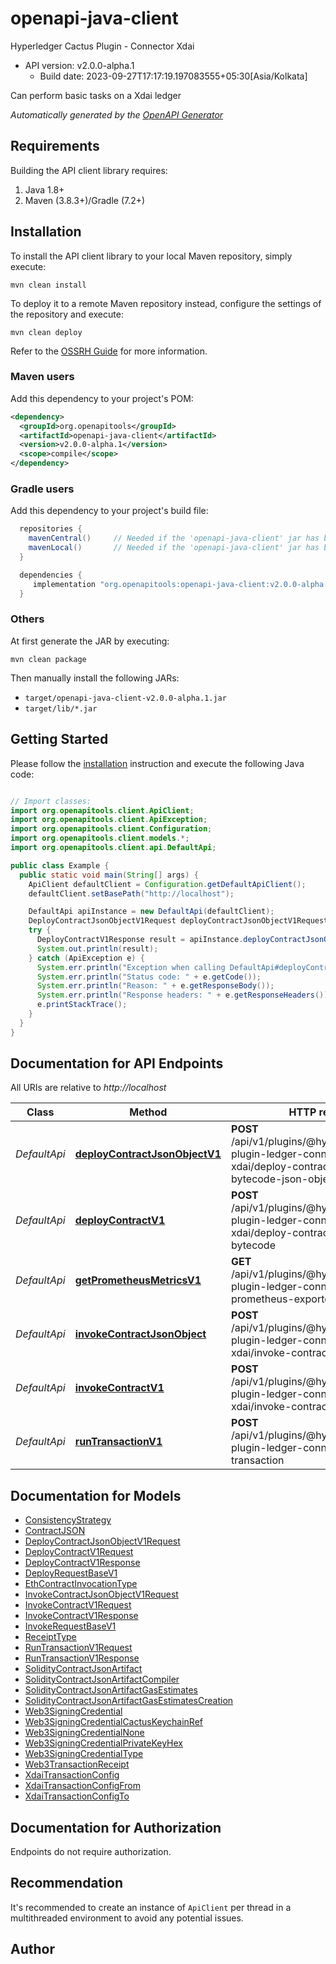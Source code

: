 # openapi-java-client

Hyperledger Cactus Plugin - Connector Xdai
- API version: v2.0.0-alpha.1
  - Build date: 2023-09-27T17:17:19.197083555+05:30[Asia/Kolkata]

Can perform basic tasks on a Xdai ledger


*Automatically generated by the [OpenAPI Generator](https://openapi-generator.tech)*


## Requirements

Building the API client library requires:
1. Java 1.8+
2. Maven (3.8.3+)/Gradle (7.2+)

## Installation

To install the API client library to your local Maven repository, simply execute:

```shell
mvn clean install
```

To deploy it to a remote Maven repository instead, configure the settings of the repository and execute:

```shell
mvn clean deploy
```

Refer to the [OSSRH Guide](http://central.sonatype.org/pages/ossrh-guide.html) for more information.

### Maven users

Add this dependency to your project's POM:

```xml
<dependency>
  <groupId>org.openapitools</groupId>
  <artifactId>openapi-java-client</artifactId>
  <version>v2.0.0-alpha.1</version>
  <scope>compile</scope>
</dependency>
```

### Gradle users

Add this dependency to your project's build file:

```groovy
  repositories {
    mavenCentral()     // Needed if the 'openapi-java-client' jar has been published to maven central.
    mavenLocal()       // Needed if the 'openapi-java-client' jar has been published to the local maven repo.
  }

  dependencies {
     implementation "org.openapitools:openapi-java-client:v2.0.0-alpha.1"
  }
```

### Others

At first generate the JAR by executing:

```shell
mvn clean package
```

Then manually install the following JARs:

* `target/openapi-java-client-v2.0.0-alpha.1.jar`
* `target/lib/*.jar`

## Getting Started

Please follow the [installation](#installation) instruction and execute the following Java code:

```java

// Import classes:
import org.openapitools.client.ApiClient;
import org.openapitools.client.ApiException;
import org.openapitools.client.Configuration;
import org.openapitools.client.models.*;
import org.openapitools.client.api.DefaultApi;

public class Example {
  public static void main(String[] args) {
    ApiClient defaultClient = Configuration.getDefaultApiClient();
    defaultClient.setBasePath("http://localhost");

    DefaultApi apiInstance = new DefaultApi(defaultClient);
    DeployContractJsonObjectV1Request deployContractJsonObjectV1Request = new DeployContractJsonObjectV1Request(); // DeployContractJsonObjectV1Request | 
    try {
      DeployContractV1Response result = apiInstance.deployContractJsonObjectV1(deployContractJsonObjectV1Request);
      System.out.println(result);
    } catch (ApiException e) {
      System.err.println("Exception when calling DefaultApi#deployContractJsonObjectV1");
      System.err.println("Status code: " + e.getCode());
      System.err.println("Reason: " + e.getResponseBody());
      System.err.println("Response headers: " + e.getResponseHeaders());
      e.printStackTrace();
    }
  }
}

```

## Documentation for API Endpoints

All URIs are relative to *http://localhost*

Class | Method | HTTP request | Description
------------ | ------------- | ------------- | -------------
*DefaultApi* | [**deployContractJsonObjectV1**](docs/DefaultApi.md#deployContractJsonObjectV1) | **POST** /api/v1/plugins/@hyperledger/cactus-plugin-ledger-connector-xdai/deploy-contract-solidity-bytecode-json-object | Deploys the bytecode of a Solidity contract.
*DefaultApi* | [**deployContractV1**](docs/DefaultApi.md#deployContractV1) | **POST** /api/v1/plugins/@hyperledger/cactus-plugin-ledger-connector-xdai/deploy-contract-solidity-bytecode | Deploys the bytecode of a Solidity contract.
*DefaultApi* | [**getPrometheusMetricsV1**](docs/DefaultApi.md#getPrometheusMetricsV1) | **GET** /api/v1/plugins/@hyperledger/cactus-plugin-ledger-connector-xdai/get-prometheus-exporter-metrics | Get the Prometheus Metrics
*DefaultApi* | [**invokeContractJsonObject**](docs/DefaultApi.md#invokeContractJsonObject) | **POST** /api/v1/plugins/@hyperledger/cactus-plugin-ledger-connector-xdai/invoke-contract-json-object | Invokes a contract on a besu ledger
*DefaultApi* | [**invokeContractV1**](docs/DefaultApi.md#invokeContractV1) | **POST** /api/v1/plugins/@hyperledger/cactus-plugin-ledger-connector-xdai/invoke-contract | Invokes a contract on a xdai ledger
*DefaultApi* | [**runTransactionV1**](docs/DefaultApi.md#runTransactionV1) | **POST** /api/v1/plugins/@hyperledger/cactus-plugin-ledger-connector-xdai/run-transaction | Executes a transaction on a xdai ledger


## Documentation for Models

 - [ConsistencyStrategy](docs/ConsistencyStrategy.md)
 - [ContractJSON](docs/ContractJSON.md)
 - [DeployContractJsonObjectV1Request](docs/DeployContractJsonObjectV1Request.md)
 - [DeployContractV1Request](docs/DeployContractV1Request.md)
 - [DeployContractV1Response](docs/DeployContractV1Response.md)
 - [DeployRequestBaseV1](docs/DeployRequestBaseV1.md)
 - [EthContractInvocationType](docs/EthContractInvocationType.md)
 - [InvokeContractJsonObjectV1Request](docs/InvokeContractJsonObjectV1Request.md)
 - [InvokeContractV1Request](docs/InvokeContractV1Request.md)
 - [InvokeContractV1Response](docs/InvokeContractV1Response.md)
 - [InvokeRequestBaseV1](docs/InvokeRequestBaseV1.md)
 - [ReceiptType](docs/ReceiptType.md)
 - [RunTransactionV1Request](docs/RunTransactionV1Request.md)
 - [RunTransactionV1Response](docs/RunTransactionV1Response.md)
 - [SolidityContractJsonArtifact](docs/SolidityContractJsonArtifact.md)
 - [SolidityContractJsonArtifactCompiler](docs/SolidityContractJsonArtifactCompiler.md)
 - [SolidityContractJsonArtifactGasEstimates](docs/SolidityContractJsonArtifactGasEstimates.md)
 - [SolidityContractJsonArtifactGasEstimatesCreation](docs/SolidityContractJsonArtifactGasEstimatesCreation.md)
 - [Web3SigningCredential](docs/Web3SigningCredential.md)
 - [Web3SigningCredentialCactusKeychainRef](docs/Web3SigningCredentialCactusKeychainRef.md)
 - [Web3SigningCredentialNone](docs/Web3SigningCredentialNone.md)
 - [Web3SigningCredentialPrivateKeyHex](docs/Web3SigningCredentialPrivateKeyHex.md)
 - [Web3SigningCredentialType](docs/Web3SigningCredentialType.md)
 - [Web3TransactionReceipt](docs/Web3TransactionReceipt.md)
 - [XdaiTransactionConfig](docs/XdaiTransactionConfig.md)
 - [XdaiTransactionConfigFrom](docs/XdaiTransactionConfigFrom.md)
 - [XdaiTransactionConfigTo](docs/XdaiTransactionConfigTo.md)


<a id="documentation-for-authorization"></a>
## Documentation for Authorization

Endpoints do not require authorization.


## Recommendation

It's recommended to create an instance of `ApiClient` per thread in a multithreaded environment to avoid any potential issues.

## Author



